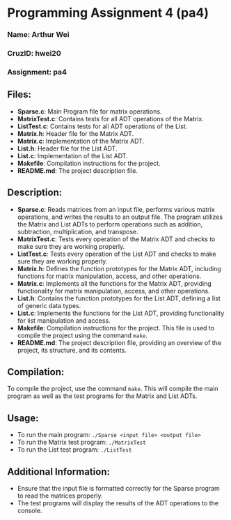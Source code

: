 # Programming Assignment 4 (pa4)

### Name: Arthur Wei

### CruzID: hwei20

### Assignment: pa4

## Files:

- **Sparse.c**: Main Program file for matrix operations.
- **MatrixTest.c**: Contains tests for all ADT operations of the Matrix.
- **ListTest.c**: Contains tests for all ADT operations of the List.
- **Matrix.h**: Header file for the Matrix ADT.
- **Matrix.c**: Implementation of the Matrix ADT.
- **List.h**: Header file for the List ADT.
- **List.c**: Implementation of the List ADT.
- **Makefile**: Compilation instructions for the project.
- **README.md**: The project description file.

## Description:

- **Sparse.c**: Reads matrices from an input file, performs various matrix operations, and writes the results to an output file. The program utilizes the Matrix and List ADTs to perform operations such as addition, subtraction, multiplication, and transpose.
- **MatrixTest.c**: Tests every operation of the Matrix ADT and checks to make sure they are working properly.
- **ListTest.c**: Tests every operation of the List ADT and checks to make sure they are working properly.
- **Matrix.h**: Defines the function prototypes for the Matrix ADT, including functions for matrix manipulation, access, and other operations.
- **Matrix.c**: Implements all the functions for the Matrix ADT, providing functionality for matrix manipulation, access, and other operations.
- **List.h**: Contains the function prototypes for the List ADT, defining a list of generic data types.
- **List.c**: Implements the functions for the List ADT, providing functionality for list manipulation and access.
- **Makefile**: Compilation instructions for the project. This file is used to compile the project using the command `make`.
- **README.md**: The project description file, providing an overview of the project, its structure, and its contents.

## Compilation:

To compile the project, use the command `make`. This will compile the main program as well as the test programs for the Matrix and List ADTs.

## Usage:

- To run the main program: `./Sparse <input file> <output file>`
- To run the Matrix test program: `./MatrixTest`
- To run the List test program: `./ListTest`

## Additional Information:

- Ensure that the input file is formatted correctly for the Sparse program to read the matrices properly.
- The test programs will display the results of the ADT operations to the console.
